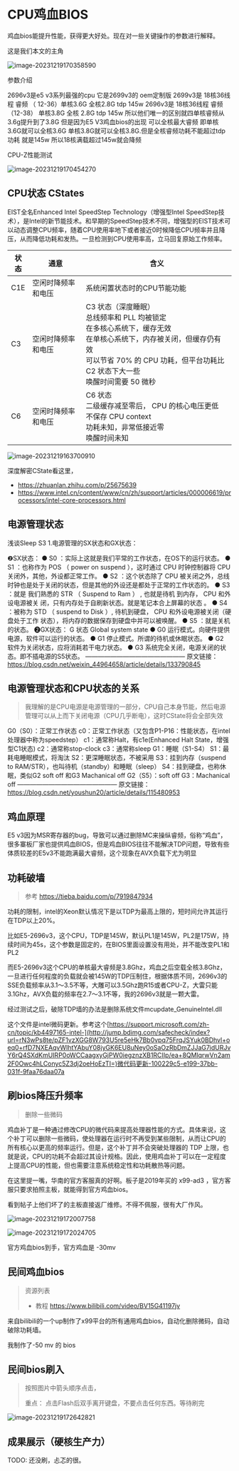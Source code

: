 # CPU鸡血BIOS

鸡血bios能提升性能，获得更大好处。现在对一些关键操作的参数进行解释。

这是我们本文的主角

![image-20231219170358590](CPU鸡血BIOS.assets/image-20231219170358590.png)

参数介绍

2696v3是e5 v3系列最强的cpu 它是2699v3的 oem定制版
2699v3是 18核36线程  睿频  （ 12-36）单核3.6G 全核2.8G  tdp 145w
2696v3是  18核36线程  睿频  （12-38）  单核3.8G 全核 2.8G tdp  145w
所以他们唯一的区别就四单核睿频从3.6g提升到了3.8G
但是因为E5 V3鸡血bios的出现 可以全核最大睿频 即单核3.6G就可以全核3.6G 单核3.8G就可以全核3.8G.但是全核睿频功耗不能超过tdp功耗 就是145w 所以18核满载超过145w就会降频 

CPU-Z性能测试

![image-20231219170454270](CPU鸡血BIOS.assets/image-20231219170454270.png)





## CPU状态 CStates

EIST全名Enhanced Intel SpeedStep Technology（增强型Intel  SpeedStep技术），是Intel的新节能技术。和早期的SpeedStep技术不同，增强型的EIST技术可以动态调整CPU频率，随着CPU使用率地下或者接近0时候降低CPU频率并且降压，从而降低功耗和发热。一旦检测到CPU使用率高，立马回复原始工作频率。 

| 状态 | 通意               | 含义                                                         |
| ---- | ------------------ | ------------------------------------------------------------ |
| C1E  | 空闲时降频率和电压 | 系统闲置状态时的CPU节能功能                                  |
| C3   | 空闲时降频率和电压 | C3 状态（深度睡眠）<br/>总线频率和 PLL 均被锁定<br/>在多核心系统下，缓存无效<br/>在单核心系统下，内存被关闭，但缓存仍有效<br/>可以节省 70% 的 CPU 功耗，但平台功耗比 C2 状态下大一些<br/>唤醒时间需要 50 微秒 |
| C6   | 空闲时降频率和电压 | C6 状态<br/>二级缓存减至零后， CPU 的核心电压更低<br/>不保存 CPU context<br/>功耗未知，非常低接近零<br/>唤醒时间未知 |

![image-20231219163700910](CPU鸡血BIOS.assets/image-20231219163700910.png)



深度解密CState看这里，

- https://zhuanlan.zhihu.com/p/25675639
- https://www.intel.cn/content/www/cn/zh/support/articles/000006619/processors/intel-core-processors.html



## 电源管理状态



浅谈Sleep S3
1.电源管理的SX状态和GX状态：

❷SX状态：
● S0 ：实际上这就是我们平常的工作状态，在OS下的运行状态。
● S1 ：也称作为 POS （ power on suspend ），这时通过 CPU 时钟控制器将 CPU 关闭外，其他，外设都正常工作。
● S2 ：这个状态除了 CPU 被关闭之外，总线时钟也是处于关闭的状态，但是其他的外设还是都处于正常的工作状态的。
● S3 ：就是 我们熟悉的 STR （ Suspend to Ram ） , 也就是待机 到内存， CPU 和外设电源被关
闭，只有内存处于自刷新状态。就是笔记本合上屏幕的状态 。
● S4 ：被称为 STD （ suspend to Disk ）, 待机到硬盘， CPU 和外设电源被关闭（硬盘处于工作
状态），将内存的数据保存到硬盘中并可以被唤醒。
● S5 ：就是关机的状态。
❷GX状态：
G 状态 Global system state
● G0 运行模式。向硬件提供电源，软件可以运行的状态。
● G1 停止模式。所谓的待机或休眠状态。
● G2 软件为关闭状态，应将消耗若干电力状态。
● G3 系统完全关闭，电源关闭的状态。即不插电源的S5状态。
————————————————
原文链接：https://blog.csdn.net/weixin_44964658/article/details/133790845

## 电源管理状态和CPU状态的关系

> 我理解的是CPU电源是电源管理的一部分，CPU自己本身节能，然后电源管理可以从上而下关闭电源（CPU几乎断电），这时CState将会全部失效

G0（S0）：正常工作状态 c0：正常工作状态（又包含P1-P16：性能状态，在intel处理器中称为speedstep）
c1：通常称Halt，有c1e(Enhanced Halt State，增强型C1状态)
c2：通常称stop-clock
c3：通常称sleep
G1：睡眠（S1-S4） S1：最耗电睡眠模式，将淘汰
S2：更深睡眠状态，不被采用
S3：挂到内存（suspend to RAM/STR），也叫待机（standby）和睡眠（sleep）
S4：挂到硬盘，也称休眠，类似G2 soft off 和G3 Machanical off
G2（S5）：soft off
G3：Machanical off
————————————————
原文链接：https://blog.csdn.net/youshun20/article/details/115480953



## 鸡血原理

E5 v3因为MSR寄存器的bug，导致可以通过删除MC来操纵睿频，俗称“鸡血”，很多寨板厂家也提供鸡血BIOS，但是鸡血BIOS往往不能解决TDP问题，导致有些体质较差的E5v3不能跑满最大睿频，这个现象在AVX负载下尤为明显



## 功耗破墙

> 参考 https://tieba.baidu.com/p/7919847934

功耗的限制，intel的Xeon默认情况下是以TDP为最高上限的，短时间允许其运行在TDP以上20%。

比如E5-2696v3，这个CPU，TDP是145W，默认PL1是145W，PL2是175W，持续时间为45s，这个参数是固定的，在BIOS里面设置没有用处，并不能改变PL1和PL2

而E5-2696v3这个CPU的单核最大睿频是3.8Ghz，鸡血之后空载全核3.8Ghz，一旦进行任何程度的负载就会被145W的TDP压制住，根据体质不同，2696v3的SSE负载频率从3.1～3.5不等，大雕可以3.5Ghz跑R15或者CPU-Z，大雷只能3.1Ghz，AVX负载的频率在2.7～3.1不等，我的2696v3就是一颗大雷。



经过测试之后，破除TDP墙的办法是删除系统文件mcupdate_GenuineIntel.dll

这个文件是intel微码更新。参考这个[https://support.microsoft.com/zh-cn/topic/kb4497165-intel-](http://jump.bdimg.com/safecheck/index?url=rN3wPs8te/pZF1vzXGG8W793U5re5eHk7Bb0vpq75FrqJSYuk0BDhvl+oeq0+rfD7NXEAqvWIhtYAbuY08jyGK6EU8uNey0oSaOzRbDmZJJaG7idURJvY6rQ4SXdKmUIRP0oWCCaagxyGjPW0iegznzXB1RCIIp/ea+8QMlqrwVn2am2F0Owc4hLConyc5Z3dj2oeHoEzTI=)微代码更新-100229c5-e199-37bb-031f-9faa76daa07a



## 刷bios降压升频率

> 删除一些微码

鸡血补丁是一种通过修改CPU的微代码来提高处理器性能的方式。具体来说，这个补丁可以删除一些微码，使处理器在运行时不再受到某些限制，从而让CPU的所有核心以更高的频率运行。但是，这个补丁并不会突破处理器的 TDP  上限，也就是说，CPU的功耗不会超过其设计规格。因此，使用鸡血补丁可以在一定程度上提高CPU的性能，但也需要注意系统稳定性和功耗散热等问题。

在这里提一嘴，华南的官方客服真的好啊。板子是2019年买的 x99-ad3 ，官方客服只要求拍照主板，就能得到官方鸡血bios。

看到帖子上他们坏了的主板直接返厂维修。不得不佩服，很有大厂作风。

![image-20231219172007758](CPU鸡血BIOS.assets/image-20231219172007758.png)



![image-20231219172024705](CPU鸡血BIOS.assets/image-20231219172024705.png)

官方鸡血bios到手，官方鸡血是 -30mv



## 民间鸡血bios

> 资源列表
>
> - 教程 https://www.bilibili.com/video/BV15G41197jv

来自bilibili的一个up制作了x99平台的所有通用鸡血bios，自动化删除微码，自动破除功耗墙。

我制作了-50 mv 的 bios

## 民间bios刷入

> 按照图片中箭头顺序点击，
>
> 重点： 点击Flash后双手离开键盘，不要点击任何东西。等待刷完

![image-20231219172642821](CPU鸡血BIOS.assets/image-20231219172642821.png)



## 成果展示（硬核生产力）

TODO: 还没刷，忐忑的很。
